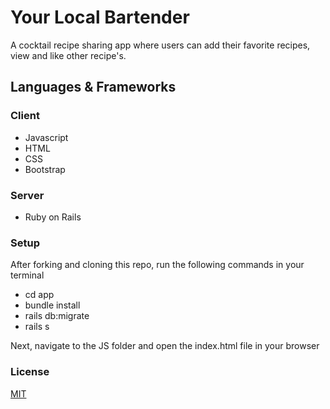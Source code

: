 # Your Local Bartender

A cocktail recipe sharing app where users can add their favorite recipes, view and like other recipe's.

## Languages & Frameworks

### Client
* Javascript
* HTML
* CSS
* Bootstrap


### Server
* Ruby on Rails 

### Setup

After forking and cloning this repo, run the following commands in your terminal

* cd app
* bundle install
* rails db:migrate
* rails s

Next, navigate to the JS folder and open the index.html file in your browser

### License

[MIT](https://choosealicense.com/licenses/mit/)
